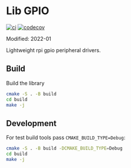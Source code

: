 # Lib GPIO

[![ci](https://github.com/ztnel/gpio/actions/workflows/ci.yml/badge.svg)](https://github.com/ztnel/gpio/actions/workflows/ci.yml) [![codecov](https://codecov.io/gh/ztnel/gpio/branch/master/graph/badge.svg?token=A5AXOKI5ZX)](https://codecov.io/gh/ztnel/gpio)

Modified: 2022-01

Lightweight rpi gpio peripheral drivers.

## Build
Build the library
```bash
cmake -S . -B build
cd build
make -j
```
## Development
For test build tools pass `CMAKE_BUILD_TYPE=Debug`:
```bash
cmake -S . -B build -DCMAKE_BUILD_TYPE=Debug
cd build
make -j
```
